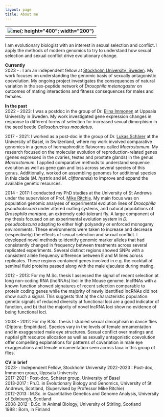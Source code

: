 ```yaml
---
layout: page
title: About me
---
```


|![me](/img/me_2022_eimmonen.jpg){: height="400"; width="200"}|  
|--|
||

I am evolutionary biologist with an interest in sexual selection and conflict. I apply the methods of modern genomics to try to understand how sexual selection and sexual conflict drive evolutionary change. 

**Currently**  
2023 - : I am an independent fellow at [Stockholm University, Sweden](https://www.su.se/english/profiles/axwi1185-1.644092). My work focuses on understanding the genomic basis of sexually antagonistic coevolution. My ongoing project investigates the consequences of natural variation in the sex-peptide network of *Drosophila melanogaster* on outcomes of mating interactions and fitness consequences for males and females.

**In the past**  
2022 - 2023: I was a postdoc in the group of Dr. [Elina Immonen](https://immonenelina.wordpress.com/) at Uppsala University in Sweden. My work investigated gene expression changes in response to different forms of selection for increased sexual dimorphism in the seed beetle *Callosobruchus maculatus*.

2017 - 2021: I worked as a post-doc in the group of Dr. [Lukas Schärer](http://evolution.unibas.ch/scharer/) at the University of Basel, in Switzerland, where my work involved comparative genomics in a genus of hermaphroditic flatworms called *Macrostomum*. My research focused on the molecular evolution of reproduction-related genes (genes expressed in the ovaries, testes and prostate glands) in the genus *Macrostomum*. I applied comparative methods to understand sequence evolution as well as gene gain and loss across several species of this genus. Additionally, worked on assembling genomes for additional species in this clade (*M. hystrix* and *M. cliftonensis*) to improve and expand the available genetic resources.

2014 - 2017: I conducted my PhD studies at the University of St Andrews under the supervision of Prof. [Mike Ritchie](). My main focus was on population genomic analyses of experimental evolution lines of *Drosophila pseudoobscura* under altered mating systems, and natural populations of *Drosophila montana*, an extremely cold-tolerant fly. A large component of my thesis focused on an experimental evolution system in *D. pseudoobscura* adapting to either high polyandry or enforced monogamy environments. These environments were taken to increase and decrease (respectively) the effects of sexual selection and sexual conflict. I developed novel methods to identify genomic marker alleles that had consistently changed in frequency between treatments across several replicated experiments. Several distinct regions showed SNPs with a consistent allele frequency difference between E and M lines across replicates. These regions contained genes involved in e.g. the cocktail of seminal fluid proteins passed along with the male ejaculate during mating.

2012 - 2013: For my M.Sc. thesis I assessed the signal of recent selection at long non-coding RNA (lncRNAs) loci in the Mouse genome. lncRNAs with a known function showed signatures of recent selection comparable to protein coding genes while the majority of newly identified lncRNAs did not show such a signal. This suggests that a) the characteristic population genetic signals of reduced diversity at functional loci are a good indicator of function, and b) that the majority of novel lncRNA loci show no evidence of being functional loci.

2008 - 2012: For my B.Sc. thesis I studied sexual dimorphism in dance flies (Diptera: Empididae). Species vary in the levels of female ornamentation and in exaggerated male eye structures. Sexual conflict over matings and nuptial gift resource allocation as well as sexually antagonistic coevolution offer compelling explanations for patterns of covariation in male eye exaggerations and female ornamentation seen across taxa in this group of flies.

**CV in brief**  
2023-	  :	Independent Fellow, Stockholm University
2022-2023 : Post-doc, Immonen group, Uppsala University  
2017-2021 : Post-doc, Schärer group, University of Basel  
2013-2017 : Ph.D. in Evolutionary Biology and Genomics, University of St Andrews, Scotland, (Supervised by Professor Mike Ritchie)  
2012-2013 : M.Sc. in Quantitative Genetics and Genome Analysis, University of Edinburgh, Scotland  
2008-2012 : B.Sc. in Animal Biology, University of Stirling, Scotland  
1988 : Born, in Finland  
